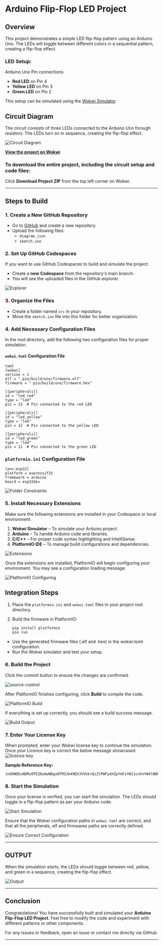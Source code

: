 # Arduino Flip-Flop LED Project

## Overview

This project demonstrates a simple LED flip-flop pattern using an Arduino Uno. The LEDs will toggle between different colors in a sequential pattern, creating a flip-flop effect.

### LED Setup:
Arduino Uno Pin connections
- **Red LED** on Pin 4
- **Yellow LED** on Pin 3
- **Green LED** on Pin 2

This setup can be simulated using the [Wokwi Simulator](https://wokwi.com/projects/414964657985674241).

## Circuit Diagram

The circuit consists of three LEDs connected to the Arduino Uno through resistors. The LEDs turn on in sequence, creating the flip-flop effect.

![Circuit Diagram](https://github.com/Aruvi-B/arduino-flip-flop-led/blob/main/Images/circuit-diagram.png?raw=true)

[**View the project on Wokwi**](https://wokwi.com/projects/414964657985674241)

### To download the entire project, including the circuit setup and code files:
Click **Download Project ZIP** from the top left corner on Wokwi.

---

## Steps to Build

### 1. Create a New GitHub Repository

- Go to [GitHub](https://github.com/) and create a new repository.
- Upload the following files:
  - `diagram.json`
  - `sketch.ino`

### 2. Set Up GitHub Codespaces

If you want to use GitHub Codespaces to build and simulate the project:

- Create a **new Codespace** from the repository's main branch.
- You will see the uploaded files in the GitHub explorer.

![Explorer](https://github.com/Aruvi-B/arduino-flip-flop-led/blob/main/Images/Explorer.png?raw=true)

### 3. Organize the Files

- Create a folder named `src` in your repository.
- Move the `sketch.ino` file into this folder for better organization.

### 4. Add Necessary Configuration Files

In the root directory, add the following two configuration files for proper simulation.

#### `wokwi.toml` Configuration File

```
toml
[wokwi]
version = 1
elf = ".pio/build/uno/firmware.elf"
firmware = ".pio/build/uno/firmware.hex"

[[peripherals]]
id = "led_red"
type = "led"
pin = 13  # Pin connected to the red LED

[[peripherals]]
id = "led_yellow"
type = "led"
pin = 12  # Pin connected to the yellow LED

[[peripherals]]
id = "led_green"
type = "led"
pin = 11  # Pin connected to the green LED
```
### `platformio.ini` Configuration File

```
[env:esp32]
platform = espressif32
framework = arduino
board = esp32dev
```
![Folder Constraints](https://github.com/Aruvi-B/arduino-flip-flop-led/blob/main/Images/add-two-files.png  "Folder Constraints")
### 5. Install Necessary Extensions

Make sure the following extensions are installed in your Codespace or local environment:

1. **Wokwi Simulator** – To simulate your Arduino project.
2. **Arduino** – To handle Arduino code and libraries.
3. **C/C++** – For proper code syntax highlighting and IntelliSense.
4. **PlatformIO IDE** – To manage build configurations and dependencies.

![Extensions](https://github.com/Aruvi-B/arduino-flip-flop-led/blob/main/Images/Extenstions.png?raw=true)

Once the extensions are installed, PlatformIO will begin configuring your environment. You may see a configuration loading message.

![PlatformIO Configuring](https://github.com/Aruvi-B/arduino-flip-flop-led/blob/main/Images/platformio-configuring.png?raw=true)

## Integration Steps

1. Place the `platformio.ini` and `wokwi.toml` files in your project root directory.

2. Build the firmware in PlatformIO:
   ```bash
   pip install platformio
   pio run

- Use the generated firmware files (.elf and .hex) in the wokwi.toml configuration.
- Run the Wokwi simulator and test your setup.


### 6. Build the Project
Click the commit button to ensure the changes are confirmed.

![source-control](https://github.com/Aruvi-B/arduino-flip-flop-led/blob/main/Images/source-control.png?raw=true)

After PlatformIO finishes configuring, click **Build** to compile the code.

![PlatformIO Build](https://github.com/Aruvi-B/arduino-flip-flop-led/blob/main/Images/platformio-build.png?raw=true)

If everything is set up correctly, you should see a build success message.

![Build Output](https://github.com/Aruvi-B/arduino-flip-flop-led/blob/main/Images/build-output.png?raw=true)

### 7. Enter Your License Key

When prompted, enter your Wokwi license key to continue the simulation.
Once your Licence key is correct the below message showcased
![licence-key](https://github.com/Aruvi-B/arduino-flip-flop-led/blob/main/Images/licence-key.png?raw=true)

**Sample Reference Key:**
```
JnU9NDExNDMzOTE2NzAwNDgxNTM3Jm49QVJVVkkrQiZlPWFydXZpYmFsYW11cnVnYW4lNDBnbWFpbC5jb20meD0yMDI0MTIxOQDUGJjn9WS08KhQ1wqeo5hdL3e7YQBWpa2jQn5fFH5vC02cUWu561snpiR9XLkR_StBSXRv7j3DL34qMqmueEKSN3mG_P1QVlYK0UlhOScWEhgT1ZD3844r_S3IBcFKxAvg4fIbsX8388iPvgSCrBQNXzjxVS_Pk_PKUtc0eGsxY3pAfdNvl5MTMKuzIjneS8q3jYunrtkvMA30tCj_SZbCGj5eHJGlYkZ9IiSvAegqTkx2mBdDnhph0EyVVuYcITF9wEBAYKRQVisTNCtw_P8SSGZNcBZM4rCdeponWyQzYGzGu5_Sw3U51ZXB7_Sb0k7UAEncvYNuITgr85J_S2C3cwmG7r7z_SL

```

### 8. Start the Simulation

Once your license is verified, you can start the simulation. The LEDs should toggle in a flip-flop pattern as per your Arduino code.

![Start Simulation](https://github.com/Aruvi-B/arduino-flip-flop-led/blob/main/Images/start-simulation.png?raw=true)

Ensure that the Wokwi configuration paths in `wokwi.toml` are correct, and that all the peripherals, elf and firmwares paths are correctly defined.

![Ensure Correct Configuration](https://github.com/Aruvi-B/arduino-flip-flop-led/blob/main/Images/ensure.png?raw=true)

---

## OUTPUT

When the simulation starts, the LEDs should toggle between red, yellow, and green in a sequence, creating the flip-flop effect.

![Output](https://github.com/Aruvi-B/arduino-flip-flop-led/blob/main/Images/output.png?raw=true)

---

## Conclusion

Congratulations! You have successfully built and simulated your **Arduino Flip-Flop LED Project**. Feel free to modify the code and experiment with different patterns or other components.

For any issues or feedback, open an issue or contact me directly via GitHub.

---
